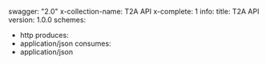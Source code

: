 swagger: "2.0"
x-collection-name: T2A API
x-complete: 1
info:
  title: T2A API
  version: 1.0.0
schemes:
- http
produces:
- application/json
consumes:
- application/json